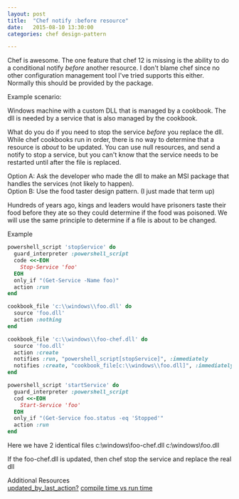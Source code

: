 ```yaml
---
layout: post
title:  "Chef notify :before resource"
date:   2015-08-10 13:30:00
categories: chef design-pattern  

---
```


Chef is awesome. The one feature that chef 12 is missing is the ability to do a conditional notify *before* another resource. I don't blame chef since no other configuration management tool I've tried supports this either. Normally this should be provided by the package.

Example scenario:

Windows machine with a custom DLL that is managed by a cookbook. The dll is needed by a service that is also managed by the cookbook.

What do you do if you need to stop the service *before* you replace the dll. While chef cookbooks run in order, there is no way to determine that a resource is *about* to be updated. You can use null resources, and send a notify to stop a service, but you can't know that the service needs to be restarted until after the file is replaced.

Option A: Ask the developer who made the dll to make an MSI package that handles the services (not likely to happen).  
Option B: Use the food taster design pattern. (I just made that term up)  

Hundreds of years ago, kings and leaders would have prisoners taste their food before they ate so they could determine if the food was poisoned. We will use the same principle to determine if a file is about to be changed.

Example  

```ruby
powershell_script 'stopService' do
  guard_interpreter :powershell_script
  code <<-EOH
    Stop-Service 'foo'
  EOH
  only_if "(Get-Service -Name foo)"
  action :run
end

cookbook_file 'c:\\windows\\foo.dll' do
  source 'foo.dll'
  action :nothing
end

cookbook_file 'c:\\windows\\foo-chef.dll' do
  source 'foo.dll'
  action :create
  notifies :run, "powershell_script[stopService]", :immediately
  notifies :create, "cookbook_file[c:\\windows\\foo.dll]", :immediately
end

powershell_script 'startService' do
  guard_interpreter :powershell_script
  cod <<-EOH
    Start-Service 'foo'
  EOH
  only_if "(Get-Service foo.status -eq 'Stopped'"
  action :run
end
```

Here we have 2 identical files
c:\windows\foo-chef.dll
c:\windows\foo.dll

If the foo-chef.dll is updated, then chef stop the service and replace the real dll

Additional Resources  
[updated_by_last_action?](http://www.frankmitchell.org/2013/02/chef-events/)
[compile time vs run time](http://stackoverflow.com/questions/25980820/please-explain-compile-time-vs-run-time-in-chef-recipes/26000270#26000270)
